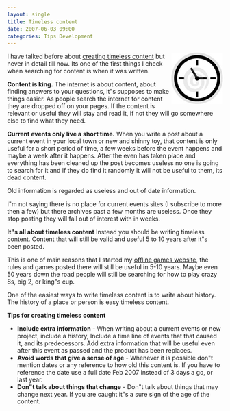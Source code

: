 ```yaml
---
layout: single
title: Timeless content 
date: 2007-06-03 09:00
categories: Tips Development
---
```

<img src="/public/uploads/2007/06/clockicon.jpg" alt="clockicon.jpg" align="right" />I have talked before about <a href="/23-tips-for-writing-good-blog-posts-and-articles/">creating timeless content</a> but never in detail till now. Its one of the first things I check when searching for content is when it was written.

<strong>Content is king.</strong>
The internet is about content, about finding answers to your questions, it&quot;s supposes to make things easier. As people search the internet for content they are dropped off on your pages. If the content is relevant or useful they will stay and read it, if not they will go somewhere else to find what they need.

<strong>Current events only live a short time.</strong>
When you write a post about a current event in your local town or new and shinny toy, that content is only useful for a short period of time, a few weeks before the event happens and maybe a week after it happens. After the even has taken place and everything has been cleaned up the post becomes useless no one is going to search for it and if they do find it randomly it will not be useful to them, its dead content.

Old information is regarded as useless and out of date information.

I&quot;m not saying there is no place for current events sites (I subscribe to more then a few) but there archives past a few months are useless. Once they stop posting they will fall out of interest with in weeks.

<strong>It&quot;s all about timeless content</strong>
Instead you should be writing timeless content. Content that will still be valid and useful 5 to 10 years after it&quot;s been posted.

This is one of main reasons that I started my <a href="http://www.abluestar.com/games/">offline games website</a>, the rules and games posted there will still be useful in 5-10 years. Maybe even 50 years down the road people will still be searching for how to play crazy 8s, big 2, or king&quot;s cup.

One of the easiest ways to write timeless content is to write about history. The history of a place or person is easy timeless content.

<strong>Tips for creating timeless content</strong>
<ul>
	<li><strong> Include extra information</strong> - When writing about a current events or new project, include a history, Include a time line of events that that caused it, and its predecessors. Add extra information that will be useful even after this event as passed and the product has been replaces.</li>
	<li><strong> Avoid words that give a sense of age</strong> - Whenever it is possible don&quot;t mention dates or any reference to how old this content is. If you have to reference the date use a full date Feb 2007 instead of 3 days a go, or last year.</li>
	<li><strong> Don&quot;t talk about things that change</strong> - Don&quot;t talk about things that may change next year. If you are caught it&quot;s a sure sign of the age of the content.</li>
</ul>
